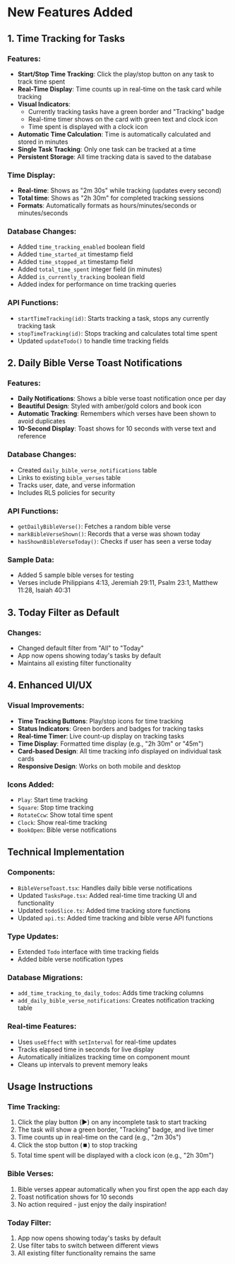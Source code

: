 # New Features Added

## 1. Time Tracking for Tasks

### Features:
- **Start/Stop Time Tracking**: Click the play/stop button on any task to track time spent
- **Real-Time Display**: Time counts up in real-time on the task card while tracking
- **Visual Indicators**: 
  - Currently tracking tasks have a green border and "Tracking" badge
  - Real-time timer shows on the card with green text and clock icon
  - Time spent is displayed with a clock icon
- **Automatic Time Calculation**: Time is automatically calculated and stored in minutes
- **Single Task Tracking**: Only one task can be tracked at a time
- **Persistent Storage**: All time tracking data is saved to the database

### Time Display:
- **Real-time**: Shows as "2m 30s" while tracking (updates every second)
- **Total time**: Shows as "2h 30m" for completed tracking sessions
- **Formats**: Automatically formats as hours/minutes/seconds or minutes/seconds

### Database Changes:
- Added `time_tracking_enabled` boolean field
- Added `time_started_at` timestamp field
- Added `time_stopped_at` timestamp field  
- Added `total_time_spent` integer field (in minutes)
- Added `is_currently_tracking` boolean field
- Added index for performance on time tracking queries

### API Functions:
- `startTimeTracking(id)`: Starts tracking a task, stops any currently tracking task
- `stopTimeTracking(id)`: Stops tracking and calculates total time spent
- Updated `updateTodo()` to handle time tracking fields

## 2. Daily Bible Verse Toast Notifications

### Features:
- **Daily Notifications**: Shows a bible verse toast notification once per day
- **Beautiful Design**: Styled with amber/gold colors and book icon
- **Automatic Tracking**: Remembers which verses have been shown to avoid duplicates
- **10-Second Display**: Toast shows for 10 seconds with verse text and reference

### Database Changes:
- Created `daily_bible_verse_notifications` table
- Links to existing `bible_verses` table
- Tracks user, date, and verse information
- Includes RLS policies for security

### API Functions:
- `getDailyBibleVerse()`: Fetches a random bible verse
- `markBibleVerseShown()`: Records that a verse was shown today
- `hasShownBibleVerseToday()`: Checks if user has seen a verse today

### Sample Data:
- Added 5 sample bible verses for testing
- Verses include Philippians 4:13, Jeremiah 29:11, Psalm 23:1, Matthew 11:28, Isaiah 40:31

## 3. Today Filter as Default

### Changes:
- Changed default filter from "All" to "Today"
- App now opens showing today's tasks by default
- Maintains all existing filter functionality

## 4. Enhanced UI/UX

### Visual Improvements:
- **Time Tracking Buttons**: Play/stop icons for time tracking
- **Status Indicators**: Green borders and badges for tracking tasks
- **Real-time Timer**: Live count-up display on tracking tasks
- **Time Display**: Formatted time display (e.g., "2h 30m" or "45m")
- **Card-based Design**: All time tracking info displayed on individual task cards
- **Responsive Design**: Works on both mobile and desktop

### Icons Added:
- `Play`: Start time tracking
- `Square`: Stop time tracking  
- `RotateCcw`: Show total time spent
- `Clock`: Show real-time tracking
- `BookOpen`: Bible verse notifications

## Technical Implementation

### Components:
- `BibleVerseToast.tsx`: Handles daily bible verse notifications
- Updated `TasksPage.tsx`: Added real-time time tracking UI and functionality
- Updated `todoSlice.ts`: Added time tracking store functions
- Updated `api.ts`: Added time tracking and bible verse API functions

### Type Updates:
- Extended `Todo` interface with time tracking fields
- Added bible verse notification types

### Database Migrations:
- `add_time_tracking_to_daily_todos`: Adds time tracking columns
- `add_daily_bible_verse_notifications`: Creates notification tracking table

### Real-time Features:
- Uses `useEffect` with `setInterval` for real-time updates
- Tracks elapsed time in seconds for live display
- Automatically initializes tracking time on component mount
- Cleans up intervals to prevent memory leaks

## Usage Instructions

### Time Tracking:
1. Click the play button (▶️) on any incomplete task to start tracking
2. The task will show a green border, "Tracking" badge, and live timer
3. Time counts up in real-time on the card (e.g., "2m 30s")
4. Click the stop button (⏹️) to stop tracking
5. Total time spent will be displayed with a clock icon (e.g., "2h 30m")

### Bible Verses:
1. Bible verses appear automatically when you first open the app each day
2. Toast notification shows for 10 seconds
3. No action required - just enjoy the daily inspiration!

### Today Filter:
1. App now opens showing today's tasks by default
2. Use filter tabs to switch between different views
3. All existing filter functionality remains the same 